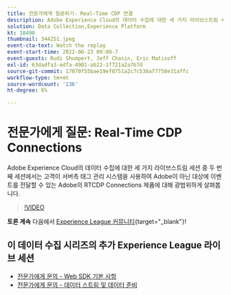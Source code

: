 ```yaml
---
title: 전문가에게 질문하기- Real-Time CDP 연결
description: Adobe Experience Cloud의 데이터 수집에 대한 세 가지 라이브스트림 세션 중 두 번째 세션에서는 고객이 서버측 태그 관리 시스템을 사용하여 Adobe이 아닌 대상에 이벤트를 전달할 수 있는 Adobe의 RTCDP Connections 제품에 대해 광범위하게 살펴봅니다.
solution: Data Collection,Experience Platform
kt: 10490
thumbnail: 344251.jpeg
event-cta-text: Watch the replay
event-start-time: 2022-06-23 09:00-7
event-guests: Rudi Shumpert, Jeff Chasin, Eric Matisoff
exl-id: 63dadfa3-edfa-4901-ab22-1f721a2a7b7d
source-git-commit: 17070f55bae19ef0751a2c7c536af7758e31affc
workflow-type: tm+mt
source-wordcount: '136'
ht-degree: 8%

---
```


# 전문가에게 질문: Real-Time CDP Connections

Adobe Experience Cloud의 데이터 수집에 대한 세 가지 라이브스트림 세션 중 두 번째 세션에서는 고객이 서버측 태그 관리 시스템을 사용하여 Adobe이 아닌 대상에 이벤트를 전달할 수 있는 Adobe의 RTCDP Connections 제품에 대해 광범위하게 살펴봅니다.

>[!VIDEO](https://video.tv.adobe.com/v/344251/?quality=12&learn=on)

**토론 계속** 다음에서 [Experience League 커뮤니티](https://experienceleaguecommunities.adobe.com/t5/adobe-experience-platform-launch/experience-league-live-post-session-discussion-real-time-cdp/m-p/458195#M285){target="_blank"}!

## 이 데이터 수집 시리즈의 추가 Experience League 라이브 세션

* [전문가에게 문의 - Web SDK 기본 사항](exl-live-episode-05-26-22.md)
* [전문가에게 문의 - 데이터 스트림 및 데이터 준비](exl-live-episode-07-21-22.md)
